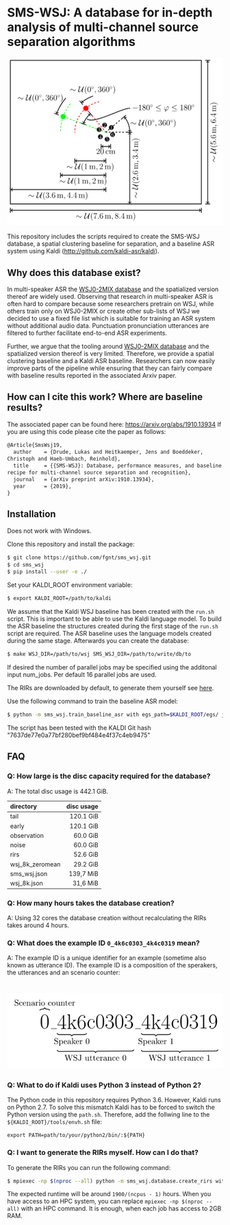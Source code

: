 # SMS-WSJ: A database for in-depth analysis of multi-channel source separation algorithms

![Example ID](doc/images/room.svg)

This repository includes the scripts required to create the SMS-WSJ database, a spatial clustering baseline for separation,
and a baseline ASR system using Kaldi (http://github.com/kaldi-asr/kaldi).

## Why does this database exist?

In multi-speaker ASR the [WSJ0-2MIX database](https://www.merl.com/demos/deep-clustering) and the spatialized version thereof are widely used.
Observing that research in multi-speaker ASR is often hard to compare because some researchers pretrain on WSJ, while others train only on WSJ0-2MIX or create other sub-lists of WSJ we decided to use a fixed file list which is suitable for training an ASR system without additional audio data.
Punctuation pronunciation utterances are filtered to further facilitate end-to-end ASR experiments.

Further, we argue that the tooling around [WSJ0-2MIX database](https://www.merl.com/demos/deep-clustering) and the spatialized version thereof is very limited.
Therefore, we provide a spatial clustering baseline and a Kaldi ASR baseline.
Researchers can now easily improve parts of the pipeline while ensuring that they can fairly compare with baseline results reported in the associated Arxiv paper.

## How can I cite this work? Where are baseline results?
The associated paper can be found here: https://arxiv.org/abs/1910.13934
If you are using this code please cite the paper as follows:

```
@Article{SmsWsj19,
  author    = {Drude, Lukas and Heitkaemper, Jens and Boeddeker, Christoph and Haeb-Umbach, Reinhold},
  title     = {{SMS-WSJ}: Database, performance measures, and baseline recipe for multi-channel source separation and recognition},
  journal   = {arXiv preprint arXiv:1910.13934},
  year      = {2019},
}
```

## Installation

Does not work with Windows.

Clone this repository and install the package:
```bash
$ git clone https://github.com/fgnt/sms_wsj.git
$ cd sms_wsj
$ pip install --user -e ./
```

Set your KALDI_ROOT environment variable:
```bash
$ export KALDI_ROOT=/path/to/kaldi
```
We assume that the Kaldi WSJ baseline has been created with the `run.sh` script.
This is important to be able to use the Kaldi language model.
To build the ASR baseline the structures created during the first stage of
the `run.sh` script are required.
The ASR baseline uses the language models created during the same stage.
Afterwards you can create the database:
```bash
$ make WSJ_DIR=/path/to/wsj SMS_WSJ_DIR=/path/to/write/db/to
```
If desired the number of parallel jobs may be specified using the additonal
input num_jobs. Per default 16 parallel jobs are used.


The RIRs are downloaded by default, to generate them yourself see [here](#q-i-want-to-generate-the-rirs-myself-how-can-i-do-that).


Use the following command to train the baseline ASR model:
```bash
$ python -m sms_wsj.train_baseline_asr with egs_path=$KALDI_ROOT/egs/ json_path=/path/to/sms_wsj.json
```
The script has been tested with the KALDI Git hash "7637de77e0a77bf280bef9bf484e4f37c4eb9475"


## FAQ
### Q: How large is the disc capacity required for the database?
A: The total disc usage is 442.1 GiB.  

directory         | disc usage
:------------------|--------------:
tail              |      120.1 GiB  
early             |      120.1 GiB  
observation       |      60.0 GiB  
noise             |      60.0 GiB  
rirs              |      52.6 GiB  
wsj_8k_zeromean   |      29.2 GiB  
sms_wsj.json      |      139,7 MiB  
wsj_8k.json       |      31,6 MiB  

### Q: How many hours takes the database creation?
A: Using 32 cores the database creation without recalculating the RIRs takes around 4 hours.

### Q: What does the example ID `0_4k6c0303_4k4c0319` mean?
A: The example ID is a unique identifier for an example (sometime also known as utterance ID).
The example ID is a composition of the sperakers, the utterances and an scenario counter:

![Example ID](doc/images/example_id.svg)
=======

### Q: What to do if Kaldi uses Python 3 instead of Python 2?
The Python code in this repository requires Python 3.6. However, Kaldi runs
on Python 2.7. To solve this mismatch Kaldi has to be forced to switch the
Python version using the `path.sh`. Therefore, add the follwing line to
the `${KALDI_ROOT}/tools/envh.sh` file:
```
export PATH=path/to/your/python2/bin/:${PATH}
```

### Q: I want to generate the RIRs myself. How can I do that?
To generate the RIRs you can run the following command:
```bash
$ mpiexec -np $(nproc --all) python -m sms_wsj.database.create_rirs with database_path=cache/rirs
```
The expected runtime will be around `1900/(ncpus - 1)` hours.
When you have access to an HPC system, you can replace `mpiexec -np $(nproc --all)` with an HPC command.
It is enough, when each job has access to 2GB RAM.
